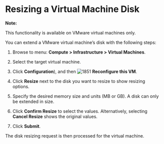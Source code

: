 # Resizing a Virtual Machine Disk

**Note:**

This functionality is available on VMware virtual machines only.

You can extend a VMware virtual machine’s disk with the following
steps:

1. Browse to menu: **Compute > Infrastructure > Virtual Machines**.

2. Select the target virtual machine.

3. Click **Configuration**), and then
   ![1851](../images/1851.png) **Reconfigure this VM**.

4. Click **Resize** next to the disk you want to resize to show
   resizing options.

5. Specify the desired memory size and units (MB or GB).
   A disk can only be extended in size.

6. Click **Confirm Resize** to select the values.
   Alternatively, selecting **Cancel Resize** shows the original values.

7. Click **Submit**.

The disk resizing request is then processed for the virtual machine.
